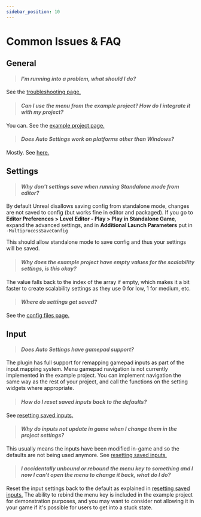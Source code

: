```yaml
---
sidebar_position: 10
---
```


# Common Issues & FAQ

## General

> #### *I'm running into a problem, what should I do?*

See the [troubleshooting page.](/help/troubleshooting)

> #### *Can I use the menu from the example project? How do I integrate it with my project?*

You can. See the [example project page.](/info/example-project/#migrating-assets-from-the-example-project)

> #### *Does Auto Settings work on platforms other than Windows?*

Mostly. See [here.](/info/platforms)

## Settings

> #### *Why don't settings save when running Standalone mode from editor?*

By default Unreal disallows saving config from standalone mode, changes are not saved to config (but works fine in editor and packaged). If you go to **Editor Preferences > Level Editor - Play > Play in Standalone Game**, expand the advanced settings, and in **Additional Launch Parameters** put in `-MultiprocessSaveConfig`

This should allow standalone mode to save config and thus your settings will be saved.

> #### *Why does the example project have empty values for the scalability settings, is this okay?*

The value falls back to the index of the array if empty, which makes it a bit faster to create scalability settings as they use 0 for low, 1 for medium, etc.

> #### *Where do settings get saved?*

See the [config files page.](/info/config-files/)

## Input

> #### *Does Auto Settings have gamepad support?*

The plugin has full support for remapping gamepad inputs as part of the input mapping system.
Menu gamepad navigation is not currently implemented in the example project.
You can implement navigation the same way as the rest of your project, and call the functions on the setting widgets where appropriate.

> #### *How do I reset saved inputs back to the defaults?*

See [resetting saved inputs.](/setup/input-binding/#resetting-saved-inputs)

> #### *Why do inputs not update in game when I change them in the project settings?*

This usually means the inputs have been modified in-game and so the defaults are not being used anymore. See [resetting saved inputs.](/setup/input-binding/#resetting-saved-inputs)

> #### *I accidentally unbound or rebound the menu key to something and I now I can't open the menu to change it back, what do I do?*

Reset the input settings back to the default as explained in [resetting saved inputs.](/setup/input-binding/#resetting-saved-inputs)
The ability to rebind the menu key is included in the example project for demonstration purposes, and you may want to consider not allowing it in your game if it's possible for users to get into a stuck state.
